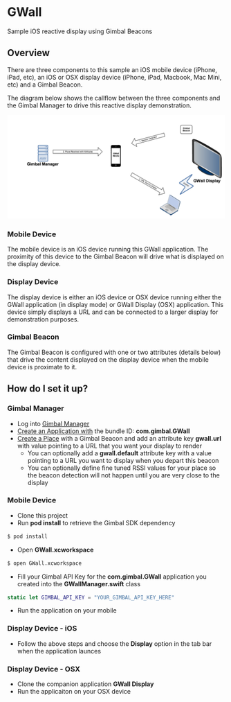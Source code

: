 # GWall
Sample iOS reactive display using Gimbal Beacons
## Overview
There are three components to this sample an iOS mobile device (iPhone, iPad, etc), an iOS or OSX display device (iPhone, iPad, Macbook, Mac Mini, etc) and a Gimbal Beacon.

The diagram below shows the callflow between the three components and the Gimbal Manager to drive this reactive display demonstration.

![GWall Call Flow](GWall_Call_Flow.png)

### Mobile Device
The mobile device is an iOS device running this GWall application. The proximity of this device to the Gimbal Beacon will drive what is displayed on the display device.
### Display Device
The display device is either an iOS device or OSX device running either the GWall application (in display mode) or GWall Display (OSX) application. This device simply displays a URL and can be connected to a larger display for demonstration purposes.
### Gimbal Beacon
The Gimbal Beacon is configured with one or two attributes (details below) that drive the content displayed on the display device when the mobile device is proximate to it.
## How do I set it up?
### Gimbal Manager
* Log into [Gimbal Manager](https://manager.gimbal.com)
* [Create an Application with](https://manager.gimbal.com/apps/new) the bundle ID: **com.gimbal.GWall**
* [Create a Place](https://manager.gimbal.com/places/new) with a Gimbal Beacon and add an attribute key **gwall.url** with value pointing to a URL that you want your display to render
  * You can optionally add a **gwall.default** attribute key with a value pointing to a URL you want to display when you depart this beacon
  * You can optionally define fine tuned RSSI values for your place so the beacon detection will not happen until you are very close to the display

### Mobile Device
* Clone this project
* Run **pod install** to retrieve the Gimbal SDK dependency
```sh
$ pod install
``` 
* Open **GWall.xcworkspace**
```sh
$ open GWall.xcworkspace
```
* Fill your Gimbal API Key for the **com.gimbal.GWall** application you created into the **GWallManager.swift** class
```swift
static let GIMBAL_API_KEY = "YOUR_GIMBAL_API_KEY_HERE"
```
* Run the application on your mobile

### Display Device - iOS
* Follow the above steps and choose the **Display** option in the tab bar when the application launces

### Display Device - OSX
* Clone the companion application **GWall Display**
* Run the applicaiton on your OSX device
